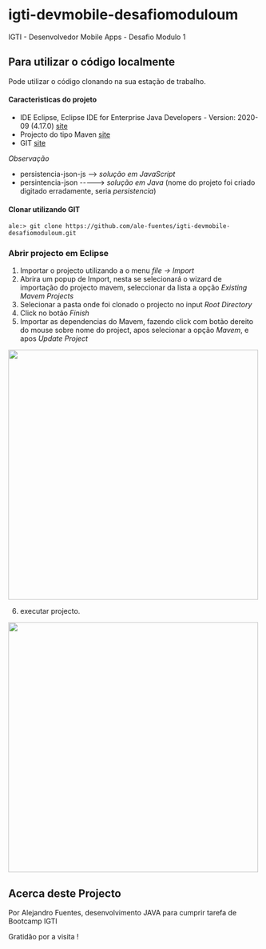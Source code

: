 # igti-devmobile-desafiomoduloum
IGTI - Desenvolvedor Mobile Apps - Desafio Modulo 1

## Para utilizar o código localmente
Pode utilizar o código clonando na sua estação de trabalho.

#### Caracteristicas do projeto
- IDE Eclipse, Eclipse IDE for Enterprise Java Developers - Version: 2020-09 (4.17.0) [site](https://www.eclipse.org/downloads/)
- Projecto do tipo Maven [site](https://maven.apache.org/index.html)
- GIT [site](https://git-scm.com/)


*Observação*
- persistencia-json-js --> _solução em JavaScript_
- persintencia-json -----> _solução em Java_ (nome do projeto foi criado digitado erradamente, seria _persistencia_)


#### Clonar utilizando GIT

```
ale:> git clone https://github.com/ale-fuentes/igti-devmobile-desafiomoduloum.git
```

### Abrir projecto em Eclipse

1. Importar o projecto utilizando a o menu _file -> Import_
2. Abrira um popup de Import, nesta se selecionará o wizard de importação do projecto mavem, seleccionar da lista a opção _Existing Mavem Projects_
3. Selecionar a pasta onde foi clonado o projecto no input _Root Directory_
4. Click no botão _Finish_
5. Importar as dependencias do Mavem, fazendo click com botão dereito do mouse sobre nome do project, apos selecionar a opção _Mavem_, e apos _Update Project_

<img src="https://live.staticflickr.com/65535/50667844821_87db3fa806_z.jpg" width="500" />

6. executar projecto.

<img src="https://live.staticflickr.com/65535/50667938637_b576888407_b.jpg" width="500" />

## Acerca deste Projecto
Por Alejandro Fuentes, desenvolvimento JAVA para cumprir tarefa de Bootcamp IGTI

Gratidão por a visita !
